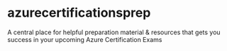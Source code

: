 # azurecertificationsprep
A central place for helpful preparation material &amp; resources that gets you success in your upcoming Azure Certification Exams
